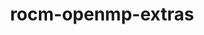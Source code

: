 ---
title: "rocm-openmp-extras"
layout: cache
categories: [package, develop-2025-07-13]
meta: {"compilers": ["gcc@11.4.0"], "num_specs": 1, "num_specs_by_stack": {"e4s": 1, "root": 1}, "oss": ["ubuntu22.04"], "platforms": ["linux"], "stacks": ["e4s", "root"], "targets": ["x86_64_v3"], "versions": ["6.4.1"]}
spec_details: [{"compiler": "gcc@11.4.0", "hash": "xbtuvwna7who37l5q2ju2lwsvbcoinz6", "os": "ubuntu22.04", "platform": "linux", "size": "-", "stacks": ["e4s", "root"], "target": "x86_64_v3", "variants": ["~asan", "build_system=generic", "patches:=60630ee,fe954f5"], "versions": ["6.4.1"]}]
---